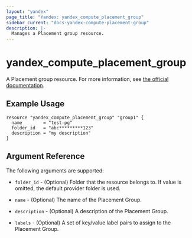 ```yaml
---
layout: "yandex"
page_title: "Yandex: yandex_compute_placement_group"
sidebar_current: "docs-yandex-compute-placement-group"
description: |-
  Manages a Placement group resource.
---
```


# yandex\_compute\_placement\_group

A Placement group resource. For more information, see
[the official documentation](https://cloud.yandex.ru/docs/compute/concepts/placement-groups).

## Example Usage

```hcl
resource "yandex_compute_placement_group" "group1" {
  name        = "test-pg"
  folder_id   = "abc*********123"
  description = "my description"
}
```

## Argument Reference

The following arguments are supported:

* `folder_id` - (Optional) Folder that the resource belongs to. If value is omitted, the default provider folder is used.

* `name` - (Optional) The name of the Placement Group.

* `description` - (Optional) A description of the Placement Group.

* `labels` - (Optional) A set of key/value label pairs to assign to the Placement Group.
